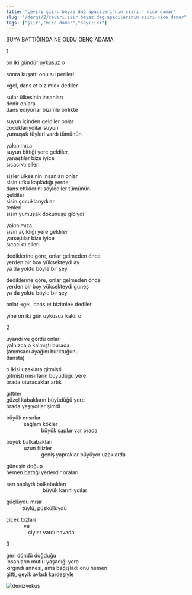 ```yaml
---
title: "çeviri şiir: beyaz dağ apaçileri'nin şiiri - nice damar"
slug: "/dergi/2/ceviri.siir.beyaz.dag.apacilerinin.siiri-nice.damar"
tags: ["şiir","nice damar","sayı:iki"]
---
```


SUYA BATTIĞINDA NE OLDU GENÇ ADAMA

1

on iki gündür uykusuz o

sonra kuşattı onu su perileri

«gel, dans et bizimle» dediler

sular ülkesinin insanları  
denir onlara  
dans ediyorlar bizimle birlikte

suyun içinden geldiler onlar  
çocuklarıydılar suyun  
yumuşak tüyleri vardı tümünün

yakınımıza  
suyun bittiği yere geldiler,  
yanaştılar bize iyice  
sıcacıktı elleri

sisler ülkesinin insanları onlar  
sisin ufku kapladığı yerde  
dans ettiklerini söylediler tümünün  
geldiler  
sisin çocuklarıydılar  
tenleri  
sisin yumuşak dokunuşu gibiydi

yakınımıza  
sisin açıldığı yere geldiler  
yanaştılar bize iyice  
sıcacıktı elleri

dediklerine göre, onlar gelmeden önce  
yerden bir boy yüksekteydi ay  
ya da yoktu böyle bir şey

dediklerine göre, onlar gelmeden önce  
yerden bir boy yüksekteydi güneş  
ya da yoktu böyle bir şey

onlar «gel, dans et bizimle» dediler

yine on iki gün uykusuz kaldı o

2

uyandı ve gördü onları  
yalnızca o kalmıştı burada  
(anımsadı ayağını burktuğunu  
dansta)

o ikisi uzaklara gitmişti  
gitmişti mısırların büyüdüğü yere  
orada oturacaklar artık

gittiler  
güzel kabakların büyüdüğü yere  
orada yaşıyorlar şimdi

büyük mısırlar  
            sağlam kökler  
                        büyük saplar var orada

büyük balkabakları  
            uzun filizler  
                        geniş yapraklar büyüyor uzaklarda

güneşin doğup  
hemen battığı yerlerdir oraları

sarı saplıydı balkabakları  
                         büyük karınlıydılar

güçlüydü mısır  
           tüylü, püsküllüydü

çiçek tozları  
            ve  
               çiyler vardı havada

3

geri döndü doğduğu  
insanların mutlu yaşadığı yere  
kırgındı annesi, ama bağışladı onu hemen  
gitti, geyik avladı kardeşiyle

![denizvekuş](/img/ky02_10_zaferyalcinpinar.jpg)

